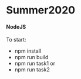 # Summer2020
#### NodeJS

To start:

- npm install
- npm run build
- npm run task1
or
- npm run task2